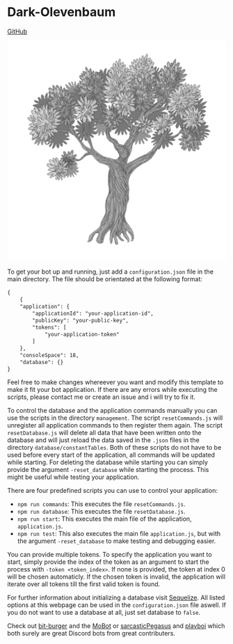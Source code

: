 # Dark-Olevenbaum

[GitHub](https://github.com/Olevenbaum/Dark-Olevenbaum "GitHub repository for browsing code")

![The "Dark-Olevenbaum"](./resources/profilepicture.png)

To get your bot up and running, just add a `configuration.json` file in the main directory.
The file should be orientated at the following format:

    {
        {
        "application": {
            "applicationId": "your-application-id",
            "publicKey": "your-public-key",
            "tokens": [
                "your-application-token"
            ]
        },
        "consoleSpace": 18,
        "database": {}
    }

Feel free to make changes whereever you want and modify this template to make it fit your bot application.
If there are any errors while executing the scripts, please contact me or create an issue and i will try to fix it.

To control the database and the application commands manually you can use the scripts in the directory `management`. The script `resetCommands.js` will unregister all application commands to then register them again. The script `resetDatabase.js` will delete all data that have been written onto the database and will just reload the data saved in the `.json` files in the directory `database/constantTables`. Both of these scripts do not have to be used before every start of the application, all commands will be updated while starting. For deleting the database while starting you can simply provide the argument `-reset_database` while starting the process. This might be useful while testing your application.

There are four predefined scripts you can use to control your application:

-   `npm run commands`: This executes the file `resetCommands.js`.
-   `npm run database`: This executes the file `resetDatabase.js`.
-   `npm run start`: This executes the main file of the application, `application.js`.
-   `npm run test`: This also executes the main file `application.js`, but with the argument `-reset_database` to make testing and debugging easier.

You can provide multiple tokens. To specify the application you want to start, simply provide the index of the token as an argument to start the process with `-token <token_index>`. If none is provided, the token at index 0 will be chosen automaticly. If the chosen token is invalid, the application will iterate over all tokens till the first valid token is found.

For further information about initializing a database visit [Sequelize](https://sequelize.org/api/v6/class/src/sequelize.js~sequelize#instance-constructor-constructor). All listed options at this webpage can be used in the `configuration.json` file aswell. If you do not want to use a database at all, just set database to `false`.

Check out [bit-burger](https://github.com/bit-burger) and the [MoBot](https://github.com/bit-burger/MoBot) or [sarcasticPegasus](https://github.com/sarcasticPegasus) and [playboi](https://github.com/sarcasticPegasus/playboi) which both surely are great Discord bots from great contributers.

